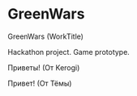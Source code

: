 ﻿GreenWars
=========

GreenWars (WorkTitle)

Hackathon project. Game prototype.

Приветы! (От Kerogi)

Привет! (От Тёмы)